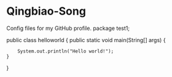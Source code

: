 # Qingbiao-Song
Config files for my GitHub profile.
package test1;

public class helloworld {
    public static void main(String[] args) {

        System.out.println("Hello world!");
    }
}
